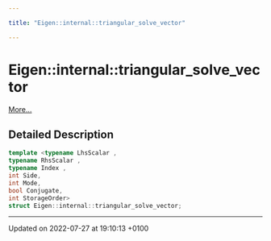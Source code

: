 ```yaml
---

title: "Eigen::internal::triangular_solve_vector"

---
```


# Eigen::internal::triangular_solve_vector



 [More...](#detailed-description)

## Detailed Description

```cpp
template <typename LhsScalar ,
typename RhsScalar ,
typename Index ,
int Side,
int Mode,
bool Conjugate,
int StorageOrder>
struct Eigen::internal::triangular_solve_vector;
```

-------------------------------

Updated on 2022-07-27 at 19:10:13 +0100